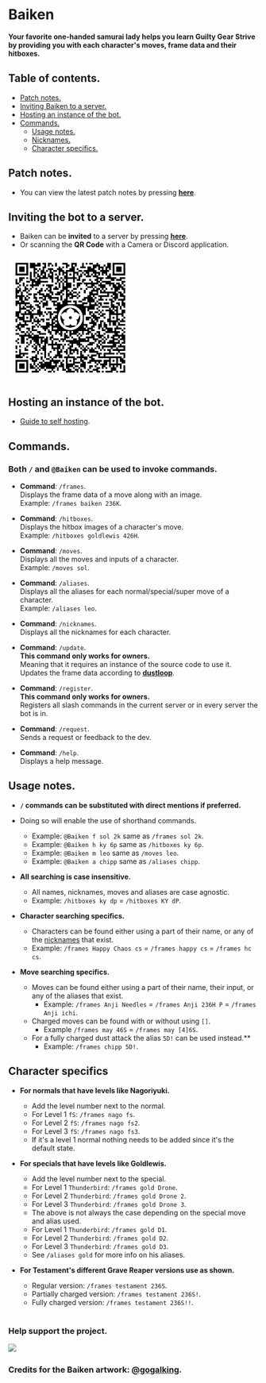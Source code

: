 # Baiken
**Your favorite one-handed samurai lady helps you learn Guilty Gear Strive \
by providing you with each character's moves, frame data and their hitboxes.**


## Table of contents.
  - [Patch notes.](https://github.com/yakiimoninja/baiken/releases)
  - [Inviting Baiken to a server.](#inviting-the-bot-to-a-server)
  - [Hosting an instance of the bot.](#hosting-an-instance-of-the-bot)
  - [Commands.](#commands)
    - [Usage notes.](#usage-notes)
    - [Nicknames.](data/nicknames.json)
    - [Character specifics.](#character-specifics)

## Patch notes.
- You can view the latest patch notes by pressing [**here**](https://github.com/yakiimoninja/baiken/releases).


## Inviting the bot to a server.
- Baiken can be **invited** to a server by pressing [**here**](https://discord.com/api/oauth2/authorize?client_id=919027797429727272&permissions=2147535872&scope=bot%20applications.commands).
- Or scanning the **QR Code** with a Camera or Discord application.

<img src="data/images/baiken_qr.png" width="250" height="250" />


## Hosting an instance of the bot.
- [Guide to self hosting](https://github.com/yakiimoninja/baiken/wiki/Self-Hosting).


## Commands.
### Both **`/`** and **`@Baiken`** can be used to invoke commands.
- **Command**: `/frames`. \
Displays the frame data of a move along with an image.\
Example: `/frames baiken 236K`.
  
- **Command**: `/hitboxes`. \
Displays the hitbox images of a character's move. \
Example: `/hitboxes goldlewis 426H`.
  
- **Command**: `/moves`.\
Displays all the moves and inputs of a character.\
Example: `/moves sol`.

- **Command**: `/aliases`.\
Displays all the aliases for each normal/special/super move of a character.\
Example: `/aliases leo`.

- **Command**: `/nicknames`.\
Displays all the nicknames for each character.

- **Command**: `/update`.\
**This command only works for owners.** \
Meaning that it requires an instance of the source code to use it. \
Updates the frame data according to [**dustloop**](https://dustloop.com).

- **Command**: `/register`.\
**This command only works for owners.** \
Registers all slash commands in the current server or in every server the bot is in.

- **Command**: `/request`.\
Sends a request or feedback to the dev.

- **Command**: `/help`.\
Displays a help message.  

## Usage notes.

  - **`/` commands can be substituted with direct mentions if preferred.**
   - Doing so will enable the use of shorthand commands.
      - Example: `@Baiken f sol 2k` same as `/frames sol 2k`.
      - Example: `@Baiken h ky 6p` same as `/hitboxes ky 6p`.
      - Example: `@Baiken m leo` same as `/moves leo`.
      - Example: `@Baiken a chipp` same as `/aliases chipp`.


- **All searching is case insensitive.**
  - All names, nicknames, moves and aliases are case agnostic.
  - Example: `/hitboxes ky dp` = `/hitboxes KY dP`.

- **Character searching specifics.**
  - Characters can be found either using a part of their name, or any of the [nicknames](https://github.com/yakiimoninja/baiken/blob/main/data/nicknames.json) that exist.
  - Example: `/frames Happy Chaos cs` = `/frames happy cs` = `/frames hc cs`.

- **Move searching specifics.**
   - Moves can be found either using a part of their name, their input, or any of the aliases that exist.
      - Example: `/frames Anji Needles` = `/frames Anji 236H P` = `/frames Anji ichi`.
   - Charged moves can be found with or without using `[]`.
      - Example `/frames may 46S` = `/frames may [4]6S`.
   - For a fully charged dust attack the alias `5D!` can be used instead.**
      - Example: `/frames chipp 5D!`.

## Character specifics
- **For normals that have levels like Nagoriyuki.**
  - Add the level number next to the normal.
  - For Level 1 `fS`: `/frames nago fs`. 
  - For Level 2 `fS`: `/frames nago fs2`.
  - For Level 3 `fS`: `/frames nago fs3`.
  - If it's a level 1 normal nothing needs to be added since it's the default state.

- **For specials that have levels like Goldlewis.**
  - Add the level number next to the special.
  - For Level 1 `Thunderbird`: `/frames gold Drone`.
  - For Level 2 `Thunderbird`: `/frames gold Drone 2`.
  - For Level 3 `Thunderbird`: `/frames gold Drone 3`.
  - The above is not always the case depending on the special move and alias used.
  - For Level 1 `Thunderbird`: `/frames gold D1`.
  - For Level 2 `Thunderbird`: `/frames gold D2`.
  - For Level 3 `Thunderbird`: `/frames gold D3`.
  - See `/aliases gold` for more info on his aliases.

- **For Testament's different Grave Reaper versions use as shown.**
  - Regular version: `/frames testament 236S`.
  - Partially charged version: `/frames testament 236S!`.
  - Fully charged version: `/frames testament 236S!!`.
#
### Help support the project.
[![](https://img.shields.io/static/v1?label=Sponsor&message=%E2%9D%A4&logo=GitHub&color=%23fe8e86)](https://github.com/sponsors/yakiimoninja)
### Credits for the Baiken artwork: [@gogalking](https://twitter.com/gogalking/status/1307199393607553024).
